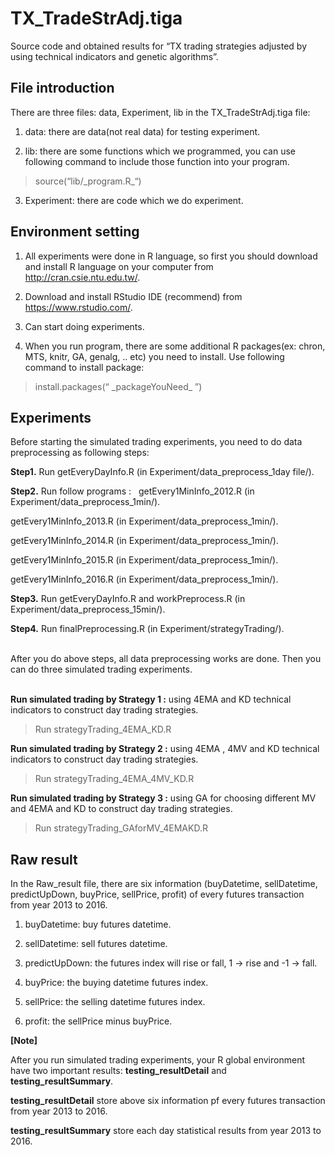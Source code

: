 # TX_TradeStrAdj.tiga

Source code and obtained results for “TX trading strategies adjusted by using technical indicators and genetic algorithms”.


## File introduction

There are three files: data, Experiment, lib in the TX_TradeStrAdj.tiga file:

1. data: there are data(not real data) for testing experiment.

2. lib: there are some functions which we programmed, you can use following command to include those function into your program.
> source(“lib/\_program.R\_“) 

3. Experiment: there are code which we do experiment.

## Environment setting

1.	All experiments were done in R language, so first you should download and install R language on your computer from http://cran.csie.ntu.edu.tw/.  

2.	Download and install RStudio IDE (recommend) from https://www.rstudio.com/.  

3.	Can start doing experiments.  

4.	When you run program, there are some additional R packages(ex: chron, MTS, knitr, GA, genalg, .. etc) you need to install. Use following command to install package:
> install.packages(“ \_packageYouNeed\_ ”) 

## Experiments

Before starting the simulated trading experiments, you need to do data preprocessing as following steps: 
</br>

**Step1.** Run getEveryDayInfo.R (in Experiment/data_preprocess_1day file/).

**Step2.** Run follow programs :  
  getEvery1MinInfo_2012.R (in Experiment/data_preprocess_1min/).  
  
  getEvery1MinInfo_2013.R (in Experiment/data_preprocess_1min/).  
  
  getEvery1MinInfo_2014.R (in Experiment/data_preprocess_1min/).  
  
  getEvery1MinInfo_2015.R (in Experiment/data_preprocess_1min/).  
  
  getEvery1MinInfo_2016.R (in Experiment/data_preprocess_1min/).  
  
               
**Step3.** Run getEveryDayInfo.R and workPreprocess.R (in Experiment/data_preprocess_15min/).

**Step4.** Run finalPreprocessing.R (in Experiment/strategyTrading/).  
  
</br>After you do above steps, all data preprocessing works are done. Then you can do three simulated trading experiments. </br> 
  
**Run simulated trading by Strategy 1 :** using 4EMA and KD technical indicators to construct day trading strategies.
> Run strategyTrading_4EMA_KD.R

**Run simulated trading by Strategy 2 :** using 4EMA , 4MV and KD technical indicators to construct day trading strategies.
> Run strategyTrading_4EMA_4MV_KD.R

**Run simulated trading by Strategy 3 :** using GA for choosing different MV and 4EMA and KD to construct day trading strategies.
> Run strategyTrading_GAforMV_4EMAKD.R

## Raw result

In the Raw_result file, there are six information (buyDatetime, sellDatetime, predictUpDown, buyPrice, sellPrice, profit) of every futures transaction from year 2013 to 2016.  

1. buyDatetime: buy futures datetime.  

2. sellDatetime: sell futures datetime.  

3. predictUpDown: the futures index will rise or fall, 1 -> rise and -1 -> fall.  

4. buyPrice: the buying datetime futures index.  

5. sellPrice: the selling datetime futures index.  

6. profit: the sellPrice minus buyPrice.  

**[Note]**

After you run simulated trading experiments, your R global environment have two important results: **testing_resultDetail** and **testing_resultSummary**. 

**testing_resultDetail** store above six information pf every futures transaction from year 2013 to 2016.

 **testing_resultSummary** store each day statistical results from year 2013 to 2016.




